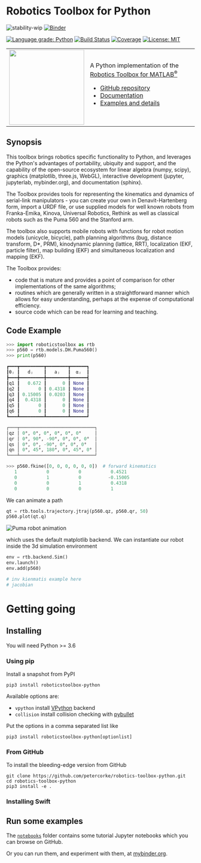 # Robotics Toolbox for Python

![stability-wip](https://img.shields.io/badge/stability-work_in_progress-lightgrey.svg) [![Binder](https://mybinder.org/badge_logo.svg)](https://mybinder.org/v2/gh/petercorke/robotics-toolbox-python/master?filepath=notebooks)
<!---
[![Python 3.6](https://img.shields.io/badge/python-3.6-blue.svg)](https://www.python.org/downloads/release/python-360/)
--->
<!---
![PyPI - Python Version](https://img.shields.io/pypi/pyversions/roboticstoolbox-python.svg)
--->
[![Language grade: Python](https://img.shields.io/lgtm/grade/python/g/petercorke/robotics-toolbox-python.svg?logo=lgtm&logoWidth=18)](https://lgtm.com/projects/g/petercorke/robotics-toolbox-python/context:python)
[![Build Status](https://github.com/petercorke/robotics-toolbox-python/workflows/build/badge.svg?branch=master)](https://github.com/petercorke/robotics-toolbox-python/actions?query=workflow%3Abuild)
[![Coverage](https://codecov.io/gh/petercorke/robotics-toolbox-python/branch/master/graph/badge.svg)](https://codecov.io/gh/petercorke/robotics-toolbox-python)
[![License: MIT](https://img.shields.io/badge/License-MIT-yellow.svg)](https://opensource.org/licenses/MIT)




<table style="border:0px">
<tr style="border:0px">
<td style="border:0px">
<img src="https://github.com/petercorke/robotics-toolbox-python/raw/master/docs/figs/RobToolBox_RoundLogoB.png" width="200"></td>
<td style="border:0px">
A Python implementation of the <a href="https://github.com/petercorke/robotics-toolbox-matlab">Robotics Toolbox for MATLAB<sup>&reg;</sup></a>
<ul>
<li><a href="https://github.com/petercorke/robotics-toolbox-python">GitHub repository </a></li>
<li><a href="https://petercorke.github.io/robotics-toolbox-python">Documentation</a></li>
<li><a href="https://github.com/petercorke/robotics-toolbox-python/wiki">Examples and details</a></li>
</ul>
</td>
</tr>
</table>


## Synopsis

This toolbox brings robotics specific functionality to Python, and leverages the Python's advantages of portability, ubiquity and support, and the capability of the open-source ecosystem for linear algebra (numpy, scipy),  graphics (matplotlib, three.js, WebGL), interactive development (jupyter, jupyterlab, mybinder.org), and documentation (sphinx).

The Toolbox provides tools for representing the kinematics and dynamics of serial-link manipulators  - you can create your own in Denavit-Hartenberg form, import a URDF file, or use supplied models for well known robots from Franka-Emika, Kinova, Universal Robotics, Rethink as well as classical robots such as the Puma 560 and the Stanford arm.

The toolbox also supports mobile robots with functions for robot motion models (unicycle, bicycle), path planning algorithms (bug, distance transform, D*, PRM), kinodynamic planning (lattice, RRT), localization (EKF, particle filter), map building (EKF) and simultaneous localization and mapping (EKF).

The Toolbox provides:

  * code that is mature and provides a point of comparison for other implementations of the same algorithms;
  * routines which are generally written in a straightforward manner which allows for easy understanding, perhaps at the expense of computational efficiency.
  * source code which can be read for learning and teaching.
  
## Code Example

```python
>>> import roboticstoolbox as rtb
>>> p560 = rtb.models.DH.Puma560()
>>> print(p560)

┏━━━┳━━━━━━━━━┳━━━━━━━━┳━━━━━━┓
┃θⱼ ┃   dⱼ    ┃   aⱼ   ┃  ⍺ⱼ  ┃
┣━━━╋━━━━━━━━━╋━━━━━━━━╋━━━━━━┫
┃q1 ┃   0.672 ┃      0 ┃ None ┃
┃q2 ┃       0 ┃ 0.4318 ┃ None ┃
┃q3 ┃ 0.15005 ┃ 0.0203 ┃ None ┃
┃q4 ┃  0.4318 ┃      0 ┃ None ┃
┃q5 ┃       0 ┃      0 ┃ None ┃
┃q6 ┃       0 ┃      0 ┃ None ┃
┗━━━┻━━━━━━━━━┻━━━━━━━━┻━━━━━━┛

┌───┬────────────────────────────┐
│qz │ 0°, 0°, 0°, 0°, 0°, 0°     │
│qr │ 0°, 90°, -90°, 0°, 0°, 0°  │
│qs │ 0°, 0°, -90°, 0°, 0°, 0°   │
│qn │ 0°, 45°, 180°, 0°, 45°, 0° │
└───┴────────────────────────────┘

>>> p560.fkine([0, 0, 0, 0, 0, 0])  # forward kinematics
   1           0           0           0.4521       
   0           1           0          -0.15005      
   0           0           1           0.4318       
   0           0           0           1            
```

We can animate a path

```python
qt = rtb.tools.trajectory.jtraj(p560.qz, p560.qr, 50)
p560.plot(qt.q)
```

![Puma robot animation](https://github.com/petercorke/robotics-toolbox-python/raw/master/docs/figs/puma_sitting.gif)

which uses the default matplotlib backend.  We can instantiate our robot inside
the 3d simulation environment

```python
env = rtb.backend.Sim()
env.launch()
env.add(p560)
```

```python
# inv kienmatis example here
# jacobian
```

# Getting going

## Installing

You will need Python >= 3.6

### Using pip

Install a snapshot from PyPI

```shell script
pip3 install roboticstoolbox-python
```

Available options are:

- `vpython` install [VPython](https://vpython.org) backend
- `collision` install collision checking with [pybullet](https://pybullet.org)

Put the options in a comma separated list like

```shell script
pip3 install roboticstoolbox-python[optionlist]
```

### From GitHub

To install the bleeding-edge version from GitHub

```shell script
git clone https://github.com/petercorke/robotics-toolbox-python.git
cd robotics-toolbox-python
pip3 install -e .
```

### Installing Swift

## Run some examples

The [`notebooks`](https://github.com/petercorke/robotics-toolbox-python/tree/master/notebooks) folder contains some tutorial Jupyter notebooks which you can browse on GitHub.

Or you can run them, and experiment with them, at [mybinder.org](https://mybinder.org/v2/gh/petercorke/robotics-toolbox-python/master?filepath=notebooks).
